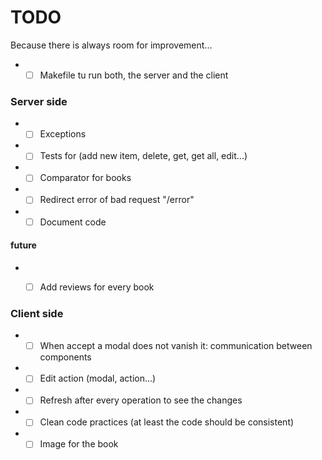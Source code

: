 # TODO
Because there is always room for improvement...

*  -[ ] Makefile tu run both, the server and the client

### Server side
*  -[ ] Exceptions
*  -[ ] Tests for (add new item, delete, get, get all, edit...)
*  -[ ] Comparator for books
*  -[ ] Redirect error of bad request "/error"
*  -[ ] Document code
#### future
*  -[ ] Add reviews for every book


### Client side
*  -[ ] When accept a modal does not vanish it: communication between components
*  -[ ] Edit action (modal, action...)
*  -[ ] Refresh after every operation to see the changes
*  -[ ] Clean code practices (at least the code should be consistent)
*  -[ ] Image for the book
